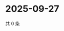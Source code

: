 # 2025-09-27

共 0 条

<!-- BEGIN ZHIHUVIDEO -->
<!-- 最后更新时间 Sat Sep 27 2025 21:15:40 GMT+0800 (China Standard Time) -->

<!-- END ZHIHUVIDEO -->
